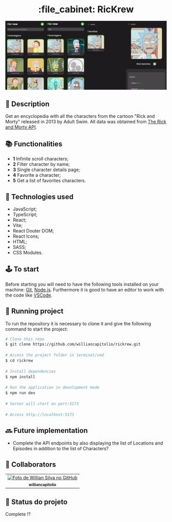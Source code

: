 <h1 align="center">:file_cabinet: RicKrew</h1>

![App Screenshot](https://github.com/williancapitolio/rickrew/blob/main/public/screenshot/rickrew.jpeg)

## :memo: Description

Get an encyclopedia with all the characters from the cartoon "Rick and Morty" released in 2013 by Adult Swim. All data was obtained from [The Rick and Morty API](https://rickandmortyapi.com/).

## :books: Functionalities

- <b>1</b> Infinite scroll characters;
- <b>2</b> Filter character by name;
- <b>3</b> Single character details page;
- <b>4</b> Favorite a character;
- <b>5</b> Get a list of favorites characters.

## :wrench: Technologies used

- JavaScript;
- TypeScript;
- React;
- Vite;
- React Douter DOM;
- React Icons;
- HTML;
- SASS;
- CSS Modules.

## :joystick: To start

Before starting you will need to have the following tools installed on your machine: [Git](https://git-scm.com), [Node.js](https://nodejs.org/en/). Furthermore it is good to have an editor to work with the code like [VSCode](https://code.visualstudio.com/).

## :rocket: Running project

To run the repository it is necessary to clone it and give the following command to start the project:

```bash
# Clone this repo
$ git clone https://github.com/williancapitolio/rickrew.git

# Access the project folder in terminal/cmd
$ cd rickrew

# Install dependencies
$ npm install

# Run the application in development mode
$ npm run dev

# Server will start on port:5173

# Access http://localhost:5173
```

## :soon: Future implementation

- Complete the API endpoints by also displaying the list of Locations and Episodes in addition to the list of Characters?

## :handshake: Collaborators

<table>
  <tr>
    <td align="center">
      <a href="http://github.com/williancapitolio">
        <img src="https://avatars.githubusercontent.com/u/70084163?v=4" width="100px;" alt="Foto de Willian Silva no GitHub"/><br>
        <sub>
          <b>williancapitolio</b>
        </sub>
      </a>
    </td>
  </tr>
</table>

## :dart: Status do projeto

Complete :interrobang:
